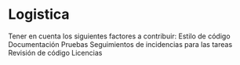 # Logistica
Tener en cuenta los siguientes factores a contribuir:
Estilo de código
Documentación
Pruebas
Seguimientos de incidencias para las tareas
Revisión de código 
Licencias
